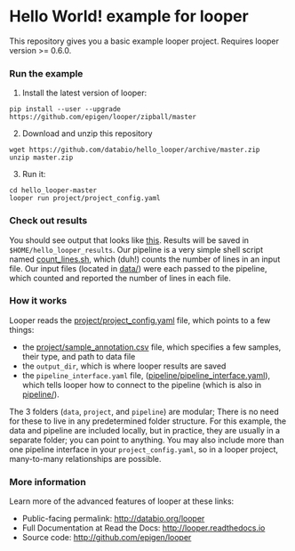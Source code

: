 # Hello World! example for looper

This repository gives you a basic example looper project. Requires looper version >= 0.6.0.

### Run the example

1. Install the latest version of looper:

```
pip install --user --upgrade https://github.com/epigen/looper/zipball/master
```

2. Download and unzip this repository

```
wget https://github.com/databio/hello_looper/archive/master.zip
unzip master.zip
```

3. Run it:

```
cd hello_looper-master
looper run project/project_config.yaml
```

### Check out results

You should see output that looks like [this](output.txt). Results will be saved in `$HOME/hello_looper_results`. Our pipeline is a very simple shell script named [count_lines.sh](pipeline/count_lines.sh), which (duh!) counts the number of lines in an input file. Our input files (located in [data/](data)) were each passed to the pipeline, which counted and reported the number of lines in each file.

### How it works

Looper reads the [project/project_config.yaml](project/project_config.yaml) file, which points to a few things:
 * the [project/sample_annotation.csv](project/sample_annotation.csv) file, which specifies a few samples, their type, and path to data file
 * the `output_dir`, which is where looper results are saved
 * the `pipeline_interface.yaml` file, ([pipeline/pipeline_interface.yaml](pipeline/pipeline_interface.yaml)), which tells looper how to connect to the pipeline (which is also in [pipeline/](pipeline/)).

The 3 folders (`data`, `project`, and `pipeline`) are modular; There is no need for these to live in any predetermined folder structure. For this example, the data and pipeline are included locally, but in practice, they are usually in a separate folder; you can point to anything. You may also include more than one pipeline interface in your `project_config.yaml`, so in a looper project, many-to-many relationships are possible.

### More information

Learn more of the advanced features of looper at these links:

 * Public-facing permalink: http://databio.org/looper
 * Full Documentation at Read the Docs: http://looper.readthedocs.io
 * Source code: http://github.com/epigen/looper

